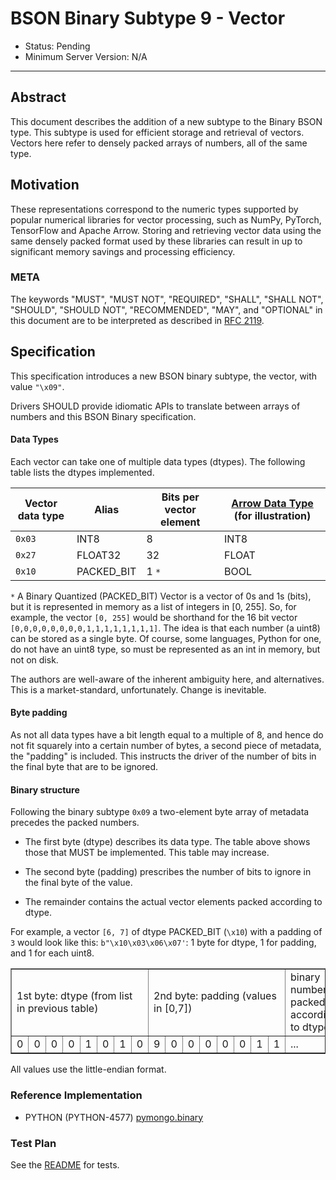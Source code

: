 # BSON Binary Subtype 9 - Vector

- Status: Pending
- Minimum Server Version: N/A

______________________________________________________________________

## Abstract

This document describes the addition of a new subtype to the Binary BSON type. This subtype is used for efficient
storage and retrieval of vectors. Vectors here refer to densely packed arrays of numbers, all of the same type.

## Motivation

These representations correspond to the numeric types supported by popular numerical libraries for vector processing,
such as NumPy, PyTorch, TensorFlow and Apache Arrow. Storing and retrieving vector data using the same densely packed
format used by these libraries can result in up to significant memory savings and processing efficiency.

### META

The keywords "MUST", "MUST NOT", "REQUIRED", "SHALL", "SHALL NOT", "SHOULD", "SHOULD NOT", "RECOMMENDED", "MAY", and
"OPTIONAL" in this document are to be interpreted as described in [RFC 2119](https://www.ietf.org/rfc/rfc2119.txt).

## Specification

This specification introduces a new BSON binary subtype, the vector, with value `"\x09"`.

Drivers SHOULD provide idiomatic APIs to translate between arrays of numbers and this BSON Binary specification.

#### Data Types

Each vector can take one of multiple data types (dtypes). The following table lists the dtypes implemented.

| Vector data type | Alias      | Bits per vector element | [Arrow Data Type](https://arrow.apache.org/docs/cpp/api/datatype.html) (for illustration) |
| ---------------- | ---------- | ----------------------- | ----------------------------------------------------------------------------------------- |
| `0x03`           | INT8       | 8                       | INT8                                                                                      |
| `0x27`           | FLOAT32    | 32                      | FLOAT                                                                                     |
| `0x10`           | PACKED_BIT | 1     `*`               | BOOL                                                                                      |

`*` A Binary Quantized (PACKED_BIT) Vector is a vector of 0s and 1s (bits), but it is represented in memory as a list of
integers in \[0, 255\]. So, for example, the vector `[0, 255]` would be shorthand for the 16 bit vector
`[0,0,0,0,0,0,0,0,1,1,1,1,1,1,1,1]`. The idea is that each number (a uint8) can be stored as a single byte. Of course,
some languages, Python for one, do not have an uint8 type, so must be represented as an int in memory, but not on disk.

The authors are well-aware of the inherent ambiguity here, and alternatives. This is a market-standard, unfortunately.
Change is inevitable.

#### Byte padding

As not all data types have a bit length equal to a multiple of 8, and hence do not fit squarely into a certain number of
bytes, a second piece of metadata, the "padding" is included. This instructs the driver of the number of bits in the
final byte that are to be ignored.

#### Binary structure

Following the binary subtype `0x09` a two-element byte array of metadata precedes the packed numbers.

- The first byte (dtype) describes its data type. The table above shows those that MUST be implemented. This table may
  increase.

- The second byte (padding) prescribes the number of bits to ignore in the final byte of the value.

- The remainder contains the actual vector elements packed according to dtype.

For example, a vector `[6, 7]` of dtype PACKED_BIT (`\x10`) with a padding of `3` would look like this:
`b"\x10\x03\x06\x07'`: 1 byte for dtype, 1 for padding, and 1 for each uint8.

<table border="1" cellspacing="0" cellpadding="5">
  <tr>
    <td colspan="8">1st byte: dtype (from list in previous table) </td>
    <td colspan="8">2nd byte: padding (values in [0,7])</td>
    <td colspan="1">binary numbers packed according to dtype</td>
  </tr>
  <tr>
    <td>0</td>
    <td>0</td>
    <td>0</td>
    <td>0</td>
    <td>1</td>
    <td>0</td>
    <td>1</td>
    <td>0</td>
    <td>9</td>
    <td>0</td>
    <td>0</td>
    <td>0</td>
    <td>0</td>
    <td>0</td>
    <td>1</td>
    <td>1</td>
    <td>...</td>
  </tr>
</table>

All values use the little-endian format.

### Reference Implementation

- PYTHON (PYTHON-4577) [pymongo.binary](https://github.com/mongodb/mongo-python-driver/blob/master/bson/binary.py)

### Test Plan

See the [README](tests/README.md) for tests.
